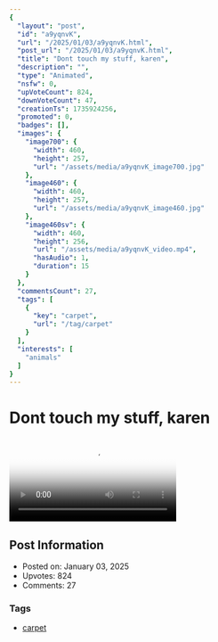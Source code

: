```yaml
---
{
  "layout": "post",
  "id": "a9yqnvK",
  "url": "/2025/01/03/a9yqnvK.html",
  "post_url": "/2025/01/03/a9yqnvK.html",
  "title": "Dont touch my stuff, karen",
  "description": "",
  "type": "Animated",
  "nsfw": 0,
  "upVoteCount": 824,
  "downVoteCount": 47,
  "creationTs": 1735924256,
  "promoted": 0,
  "badges": [],
  "images": {
    "image700": {
      "width": 460,
      "height": 257,
      "url": "/assets/media/a9yqnvK_image700.jpg"
    },
    "image460": {
      "width": 460,
      "height": 257,
      "url": "/assets/media/a9yqnvK_image460.jpg"
    },
    "image460sv": {
      "width": 460,
      "height": 256,
      "url": "/assets/media/a9yqnvK_video.mp4",
      "hasAudio": 1,
      "duration": 15
    }
  },
  "commentsCount": 27,
  "tags": [
    {
      "key": "carpet",
      "url": "/tag/carpet"
    }
  ],
  "interests": [
    "animals"
  ]
}
---
```


# Dont touch my stuff, karen

<video controls playsinline loop poster="/assets/media/a9yqnvK_image460.jpg">
  <source src="/assets/media/a9yqnvK_video.mp4" type="video/mp4">
  Your browser does not support the video tag.
</video>

## Post Information

- Posted on: January 03, 2025
- Upvotes: 824
- Comments: 27

### Tags

- [carpet](/tag/carpet)
